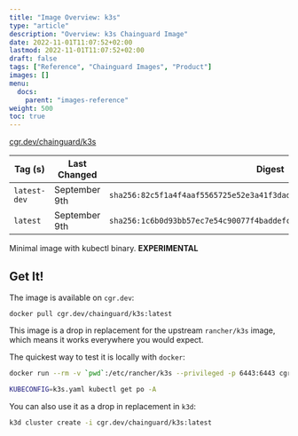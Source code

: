 ```yaml
---
title: "Image Overview: k3s"
type: "article"
description: "Overview: k3s Chainguard Image"
date: 2022-11-01T11:07:52+02:00
lastmod: 2022-11-01T11:07:52+02:00
draft: false
tags: ["Reference", "Chainguard Images", "Product"]
images: []
menu:
  docs:
    parent: "images-reference"
weight: 500
toc: true
---
```


[cgr.dev/chainguard/k3s](https://github.com/chainguard-images/images/tree/main/images/k3s)

| Tag (s)       | Last Changed  | Digest                                                                    |
|---------------|---------------|---------------------------------------------------------------------------|
|  `latest-dev` | September 9th | `sha256:82c5f1a4f4aaf5565725e52e3a41f3dad6d311c8b064352e89dab6ce3f5dedee` |
|  `latest`     | September 9th | `sha256:1c6b0d93bb57ec7e54c90077f4baddefc02d9264f5896aedbb4b4f7ae9a3fb5e` |



Minimal image with kubectl binary. **EXPERIMENTAL**

## Get It!

The image is available on `cgr.dev`:

```
docker pull cgr.dev/chainguard/k3s:latest
```

This image is a drop in replacement for the upstream `rancher/k3s` image, which means it works everywhere you would expect.

The quickest way to test it is locally with `docker`:

```bash
docker run --rm -v `pwd`:/etc/rancher/k3s --privileged -p 6443:6443 cgr.dev/chainguard/k3s:latest

KUBECONFIG=k3s.yaml kubectl get po -A
```

You can also use it as a drop in replacement in `k3d`:

```bash
k3d cluster create -i cgr.dev/chainguard/k3s:latest
```

